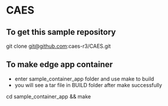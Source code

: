 # CAES
## To get this sample repository

git clone git@github.com:caes-r3/CAES.git

## To make edge app container
- enter sample_container_app folder and use make to build 
- you will see a tar file in BUILD folder after make successfully

cd sample_container_app && make 
